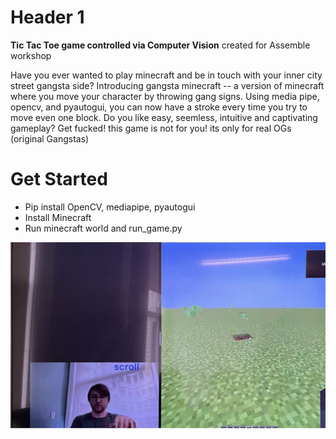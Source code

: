 # Header 1
**Tic Tac Toe game controlled via Computer Vision**
created for Assemble workshop

Have you ever wanted to play minecraft and be in touch with your inner city street gangsta side? 
Introducing gangsta minecraft -- a version of minecraft where you move your character by throwing gang signs.
Using media pipe, opencv, and pyautogui, you can now have a stroke every time you try to move even one block. 
Do you like easy, seemless, intuitive and captivating gameplay? Get fucked! this game is not for you! its only for real OGs (original Gangstas) 

# Get Started
- Pip install OpenCV, mediapipe, pyautogui
- Install Minecraft
- Run minecraft world and run_game.py

![Demo](demo1.png)
